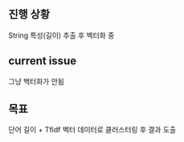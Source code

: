 ## 진행 상황

String 특성(길이) 추출 후 벡터화 중

## current issue

그냥 백터화가 안됨 


## 목표

단어 길이 + Tfidf 벡터 데이터로 클러스터링 후 결과 도출
